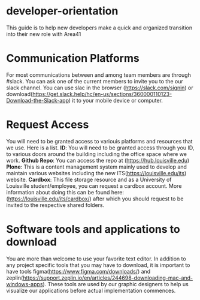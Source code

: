 # developer-orientation
This guide is to help new developers make a quick and organized transition into their new role with Area41

# Communication Platforms
For most communications between and among team members are through #slack. 
You can ask one of the current members to invite you to the our slack channel. You can use slac in the browser (https://slack.com/signin) or download(https://get.slack.help/hc/en-us/sections/360000110123-Download-the-Slack-app) it to your mobile device or computer.

# Request Access
You will need to be granted access to variouis platforms and resources that we use. Here is a list.
**ID**: You will need to be granted access through you ID, to various doors around the building including the office space where we work. 
**Github Repo**: You can access the repo at (https://hub.louisville.edu)
**Plone**: This is a content management system mainly used to develop and maintain various websites including the new    ITS(https://louisville.edu/its) website.
**Cardbox**: This file storage resource and as a University of Louisville student/employee, you can request a cardbox account. More information about doing this can be found here: (https://louisville.edu/its/cardbox/) after which you should request to be invited to the respective shared folders.


# Software tools and applications to download
You are more than welcome to use your favorite text editor. In addition to any project specific tools that you may have to download, it is important to have tools figma(https://www.figma.com/downloads/) and zeplin(https://support.zeplin.io/en/articles/244698-downloading-mac-and-windows-apps). These tools are used by our graphic designers to help us visualize our applications before actual implementation commences. 
